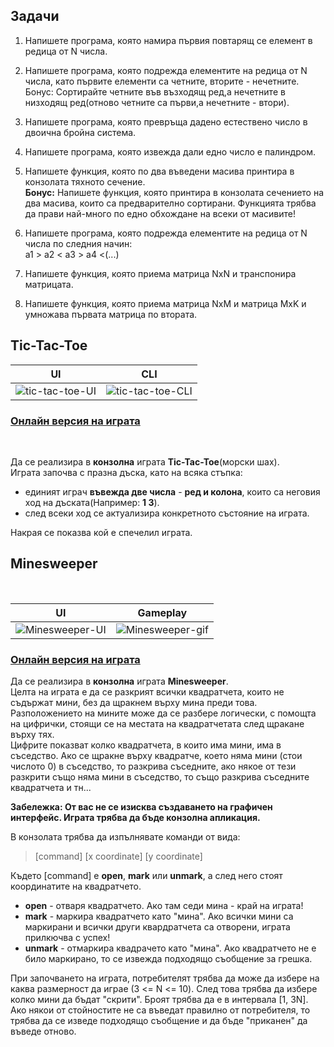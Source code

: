 ## Задачи

1. Напишете програма, която намира първия повтарящ се елемент в редица от N числа. <br />

2. Напишете програма, която подрежда елементите на редица от N числа, като първите елементи са четните, вторите - нечетните. <br />
   Бонус: Сортирайте четните във възходящ ред,а нечетните в низходящ ред(отново четните са първи,а нечетните - втори). <br />

3. Напишете програма, която превръща дадено естествено число в двоична бройна система. <br />

4. Напишете програма, която извежда дали едно число е палиндром. <br />

5. Напишете функция, която по два въведени масива принтира в конзолата тяхното сечение. <br />
   **Бонус:** Напишете функция, която принтира в конзолата сечението на два масива, които са предварително сортирани. Функцията трябва да прави най-много по едно обхождане на всеки от масивите!

6. Напишете програма, която подрежда елементите на редица от N числа по следния начин: <br />
    а1 > а2 < а3 > а4 <(...) <br />

7. Напишете функция, която приема матрица NxN и транспонира матрицата.

8. Напишете функция, която приема матрица NxM и матрица MxK и умножава първата матрица по втората.

## Tic-Tac-Toe

UI         |  CLI
:-------------------------:|:-------------------------:
![tic-tac-toe-UI](https://images.ctfassets.net/3prze68gbwl1/asset-17suaysk1qa1jp4/fe212fc1d9d90b12907f5b6b04fa9280/android-ios-tic-tac-toe.png?fm=avif&w=500&h=600&fit=) | ![tic-tac-toe-CLI](https://user-images.githubusercontent.com/44736064/62582421-bd23a580-b882-11e9-92d8-ba0dced4bfb4.png)

### [Онлайн версия на играта](https://playtictactoe.org)
<br />

Да се реализира в **конзолна** играта  **Тic-Tac-Toe**(морски шах). <br />
Играта започва с празна дъска, като на всяка стъпка:
- единият играч **въвежда две числа** - **ред и колона**, които са неговия ход на дъската(Например: **1 3**).
- след всеки ход се актуализира конкретното състояние на играта.

Накрая се показва кой е спечелил играта.




## Мinesweeper
<br />

UI         |  Gameplay 
:-------------------------:|:-------------------------:
![Minesweeper-UI](https://i.ibb.co/F4YY0ST/beginner.png) | ![Minesweeper-gif](https://media.tenor.com/QDFZ0s69LJ8AAAAd/minesweeper-get-real.gif)


### [Онлайн версия на играта](http://minesweeperonline.com/#)

Да се реализира в **конзолна** играта  **Мinesweeper**. <br />
Целта на играта е да се разкрият всички квадратчета, които не съдържат мини, без да щракнем върху мина преди това. <br />
Разположението на мините може да се разбере логически, с помощта на цифрички, стоящи се на местата на квадратчетата след щракане върху тях. <br />
Цифрите показват колко квадратчета, в които има мини, има в съседство. Ако се щракне върху квадратче, което няма мини (стои числото 0) в съседство, то разкрива съседните, ако някое от тези разкрити също няма мини в съседство, то също разкрива съседните квадратчета и тн...

**Забележка: От вас не се изисква създаването на графичен интерфейс. Играта трябва да бъде конзолна апликация.**

В конзолата трябва да изпълнявате команди от вида:

> [command] [x coordinate] [y coordinate]

Където [command] е **open**, **mark** или **unmark**, а след него стоят координатите на квадратчето.

 - **open** - отваря квадратчето. Ако там седи мина - край на играта!
 - **mark** - маркира квадратчето като "мина". Ако всички мини са маркирани
   и всички други квардратчета са отворени, играта прилкючва с успех!
 - **unmark** - отмаркира квадрачето като "мина". Ако квадратчето не е било
   маркирано, то се извежда подходящо съобщение за грешка.

При започването на играта, потребителят трябва да може да избере на каква размерност да играе (3 <= N <= 10). След това трябва да избере колко мини да бъдат "скрити".
Броят трябва да е в интервала [1, 3N]. Ако някои от стойностите не са въведат правилно от потребителя, то трябва да се изведе подходящо съобщение и да бъде "приканен" да въведе отново.
